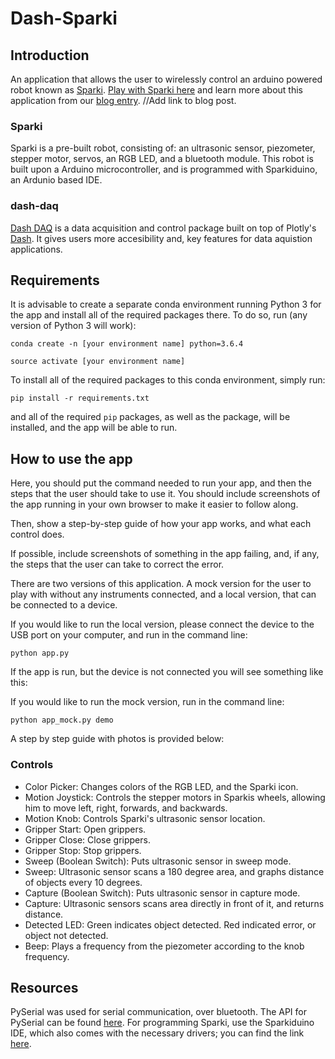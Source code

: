 # Dash-Sparki

## Introduction
An application that allows the user to wirelessly control an arduino powered robot known as [Sparki](http://arcbotics.com/products/sparki/). [Play with Sparki here](http://dash-daq-sparki.herokuapp.com/) and learn more about this application from our [blog entry](https://www.dashdaq.io/sparki). //Add link to blog post.


### Sparki
Sparki is a pre-built robot, consisting of: an ultrasonic sensor, piezometer, stepper motor, servos, an RGB LED, and a bluetooth module. This robot is built upon a Arduino microcontroller, and is programmed with Sparkiduino, an Ardunio based IDE.


### dash-daq
[Dash DAQ](http://dash-daq.netlify.com/#about) is a data acquisition and control package built on top of Plotly's [Dash](https://plot.ly/products/dash/). It gives users more accesibility and, key features for data aquistion applications.


## Requirements
It is advisable	to create a separate conda environment running Python 3 for the app and install all of the required packages there. To do so, run (any version of Python 3 will work):

```
conda create -n	[your environment name] python=3.6.4
```
```
source activate [your environment name]
```

To install all of the required packages to this conda environment, simply run:

```
pip install -r requirements.txt

```

and all of the required `pip` packages, as well as the package, will be installed, and the app will be able to run.
 
## How to use the app
Here, you should put the command needed to run your app, and then the steps that the user should take to use it. You should include screenshots of the app running in your own browser to make it easier to follow along. 

Then, show a step-by-step guide of how your app works, and what each control does.

If possible, include screenshots of something in the app failing, and, if any, the steps that the user can take to correct the error.

There are two versions of this application. A mock version for the user to play with without any instruments connected, and a local version, that can be connected to a device.

If you would like to run the local version, please connect the device to the USB port on your computer, and run in the command line:
``` 
python app.py
```

If the app is run, but the device is not connected you will see something like this:



If you would like to run the mock version, run in the command line:

```
python app_mock.py demo
```
A step by step guide with photos is provided below:

### Controls
* Color Picker: Changes colors of the RGB LED, and the Sparki icon.
* Motion Joystick: Controls the stepper motors in Sparkis wheels, allowing him to move left, right, forwards, and backwards.
* Motion Knob: Controls Sparki's ultrasonic sensor location.
* Gripper Start: Open grippers.
* Gripper Close: Close grippers.
* Gripper Stop: Stop grippers.
* Sweep (Boolean Switch): Puts ultrasonic sensor in sweep mode.
* Sweep: Ultrasonic sensor scans a 180 degree area, and graphs distance of objects every 10 degrees.
* Capture (Boolean Switch): Puts ultrasonic sensor in capture mode.
* Capture: Ultrasonic sensors scans area directly in front of it, and returns distance.
* Detected LED: Green indicates object detected. Red indicated error, or object not detected.
* Beep: Plays a frequency from the piezometer according to the knob frequency.

## Resources
PySerial was used for serial communication, over bluetooth. The API for PySerial can be found [here](http://pyserial.readthedocs.io/en/latest/pyserial_api.html). For programming Sparki, use the Sparkiduino IDE, which also comes with the necessary drivers; you can find the link [here](http://arcbotics.com/lessons/sparkiduino-windows-install-guide/).

